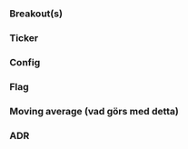 ### Breakout(s)

### Ticker

### Config

### Flag

### Moving average (vad görs med detta)

### ADR 



